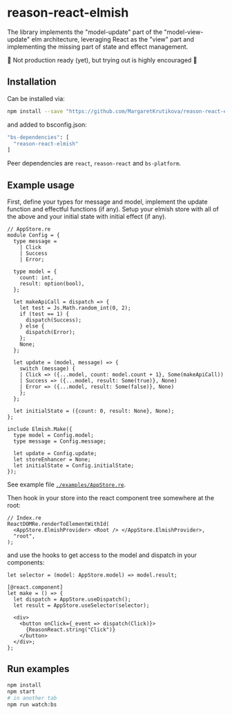 # reason-react-elmish

The library implements the "model-update" part of the "model-view-update" elm architecture, leveraging React as the "view" part and implementing the missing part of state and effect management.

🚧 Not production ready (yet), but trying out is highly encouraged 🚧

## Installation

Can be installed via:

```sh
npm install --save "https://github.com/MargaretKrutikova/reason-react-elmish"
```

and added to bsconfig.json:

```sh
"bs-dependencies": [
  "reason-react-elmish"
]
```

Peer dependencies are `react`, `reason-react` and `bs-platform`.

## Example usage

First, define your types for message and model, implement the update function and effectful functions (if any).
Setup your elmish store with all of the above and your initial state with initial effect (if any).

```reason
// AppStore.re
module Config = {
  type message =
    | Click
    | Success
    | Error;

  type model = {
    count: int,
    result: option(bool),
  };

  let makeApiCall = dispatch => {
    let test = Js.Math.random_int(0, 2);
    if (test == 1) {
      dispatch(Success);
    } else {
      dispatch(Error);
    };
    None;
  };

  let update = (model, message) => {
    switch (message) {
    | Click => ({...model, count: model.count + 1}, Some(makeApiCall))
    | Success => ({...model, result: Some(true)}, None)
    | Error => ({...model, result: Some(false)}, None)
    };
  };

  let initialState = ({count: 0, result: None}, None);
};

include Elmish.Make({
  type model = Config.model;
  type message = Config.message;

  let update = Config.update;
  let storeEnhancer = None;
  let initialState = Config.initialState;
});
```

See example file [`./examples/AppStore.re`](./examples/AppStore.re).

Then hook in your store into the react component tree somewhere at the root:

```reason
// Index.re
ReactDOMRe.renderToElementWithId(
  <AppStore.ElmishProvider> <Root /> </AppStore.ElmishProvider>,
  "root",
);
```

and use the hooks to get access to the model and dispatch in your components:

```reason
let selector = (model: AppStore.model) => model.result;

[@react.component]
let make = () => {
  let dispatch = AppStore.useDispatch();
  let result = AppStore.useSelector(selector);

  <div>
    <button onClick={_event => dispatch(Click)}>
      {ReasonReact.string("Click")}
    </button>
  </div>;
};
```

## Run examples

```sh
npm install
npm start
# in another tab
npm run watch:bs
```
